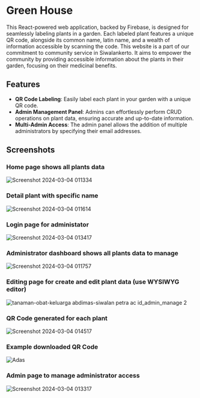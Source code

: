 
# Green House

This React-powered web application, backed by Firebase, is designed for seamlessly labeling plants in a garden. Each labeled plant features a unique QR code, alongside its common name, latin name, and a wealth of information accessible by scanning the code. This website is a part of our commitment to community service in Siwalankerto. It aims to empower the community by providing accessible information about the plants in their garden, focusing on their medicinal benefits.
## Features

- **QR Code Labeling**: Easily label each plant in your garden with a unique QR code.
- **Admin Management Panel**: Admins can effortlessly perform CRUD operations on plant data, ensuring accurate and up-to-date information.
- **Multi-Admin Access**: The admin panel allows the addition of multiple administrators by specifying their email addresses.

## Screenshots
### Home page shows all plants data
![Screenshot 2024-03-04 011334](https://github.com/anthonyreynaldi/green-house/assets/77012214/39e6f153-5bb7-4041-bd28-8613449f5e17)

### Detail plant with specific name 
![Screenshot 2024-03-04 011614](https://github.com/anthonyreynaldi/green-house/assets/77012214/c241cdac-20b2-4c3c-9300-79ea3e9d25c6)

### Login page for administator
![Screenshot 2024-03-04 013417](https://github.com/anthonyreynaldi/green-house/assets/77012214/9c13187e-30d3-4360-a723-b438a5959eaa)

### Administrator dashboard shows all plants data to manage
![Screenshot 2024-03-04 011757](https://github.com/anthonyreynaldi/green-house/assets/77012214/4956b5bd-25f7-49ee-93a3-474841271c6f)

### Editing page for create and edit plant data (use WYSIWYG editor)
![tanaman-obat-keluarga abdimas-siwalan petra ac id_admin_manage 2](https://github.com/anthonyreynaldi/green-house/assets/77012214/ff3cab07-733e-43c7-b6cd-af5e0505f8fa)

### QR Code generated for each plant
![Screenshot 2024-03-04 014517](https://github.com/anthonyreynaldi/green-house/assets/77012214/65fae59c-9b6f-4e5c-9389-2f494aca3829)

### Example downloaded QR Code
![Adas](https://github.com/anthonyreynaldi/green-house/assets/77012214/31ab1aaa-3c45-4e10-acf2-74727077b272)

### Admin page to manage administrator access
![Screenshot 2024-03-04 013317](https://github.com/anthonyreynaldi/green-house/assets/77012214/3f4367bd-e160-4227-a404-f86d79374356)
